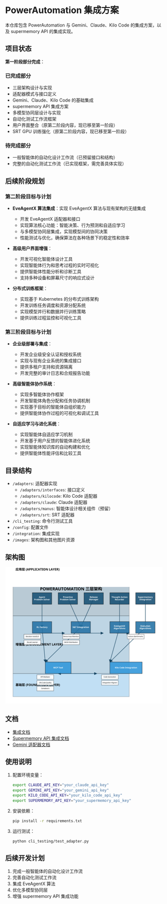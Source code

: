 # PowerAutomation 集成方案

本仓库包含 PowerAutomation 与 Gemini、Claude、Kilo Code 的集成方案，以及 supermemory API 的集成实现。

## 项目状态

**第一阶段部分完成**：

### 已完成部分
- 三层架构设计与实现
- 适配器模式与接口定义
- Gemini、Claude、Kilo Code 的基础集成
- supermemory API 集成方案
- 多模型协同层设计与实现
- 自动化测试工作流框架
- 用户界面整合（原第二阶段内容，现已移至第一阶段）
- SRT GPU 训练强化（原第二阶段内容，现已移至第一阶段）

### 待完成部分
- 一般智能体的自动化设计工作流（已预留接口和结构）
- 完整的自动化测试工作流（已实现框架，需完善具体实现）

## 后续阶段规划

### 第二阶段目标与计划
- **EveAgentX 算法集成**：实现 EveAgentX 算法与现有架构的无缝集成
  - 开发 EveAgentX 适配器和接口
  - 实现算法核心功能：智能决策、行为预测和自适应学习
  - 与多模型协同层集成，实现模型间的协同决策
  - 性能测试与优化，确保算法在各种场景下的稳定性和效率
  
- **高级用户界面增强**：
  - 开发可视化智能体设计工具
  - 实现智能体行为和思考过程的实时可视化
  - 提供智能体性能分析和诊断工具
  - 支持多种设备和屏幕尺寸的响应式设计

- **分布式训练框架**：
  - 实现基于 Kubernetes 的分布式训练架构
  - 开发训练任务调度和资源分配系统
  - 实现模型并行和数据并行训练策略
  - 提供训练过程监控和可视化工具

### 第三阶段目标与计划
- **企业级部署与集成**：
  - 开发企业级安全认证和授权系统
  - 实现与现有企业系统的集成接口
  - 提供多租户支持和资源隔离
  - 开发完整的审计日志和合规报告功能
  
- **高级智能体协作系统**：
  - 实现多智能体协作框架
  - 开发智能体角色分配和任务协调机制
  - 实现基于目标的智能体自组织能力
  - 提供智能体协作过程的可视化和调试工具
  
- **自适应学习与进化系统**：
  - 实现智能体自适应学习机制
  - 开发基于用户反馈的智能体进化系统
  - 实现智能体知识库的自动构建和优化
  - 提供智能体性能评估和比较工具

## 目录结构

- `/adapters`: 适配器实现
  - `/adapters/interfaces`: 接口定义
  - `/adapters/kilocode`: Kilo Code 适配器
  - `/adapters/claude`: Claude 适配器
  - `/adapters/manus`: 智能体设计相关组件（预留）
  - `/adapters/srt`: SRT 适配器
- `/cli_testing`: 命令行测试工具
- `/config`: 配置文件
- `/integration`: 集成实现
- `/images`: 架构图和其他图片资源

## 架构图

![PowerAutomation 三层架构](/images/powerautomation_architecture.png)

## 文档

- [集成文档](/integration_documentation_updated.md)
- [Supermemory API 集成文档](/supermemory_integration.md)
- [Gemini 适配器文档](/gemini_adapter_documentation.md)

## 使用说明

1. 配置环境变量：
   ```bash
   export CLAUDE_API_KEY="your_claude_api_key"
   export GEMINI_API_KEY="your_gemini_api_key"
   export KILO_CODE_API_KEY="your_kilo_code_api_key"
   export SUPERMEMORY_API_KEY="your_supermemory_api_key"
   ```

2. 安装依赖：
   ```bash
   pip install -r requirements.txt
   ```

3. 运行测试：
   ```bash
   python cli_testing/test_adapter.py
   ```

## 后续开发计划

1. 完成一般智能体的自动化设计工作流
2. 完善自动化测试工作流
3. 集成 EveAgentX 算法
4. 优化多模型协同层
5. 增强 supermemory API 集成功能
